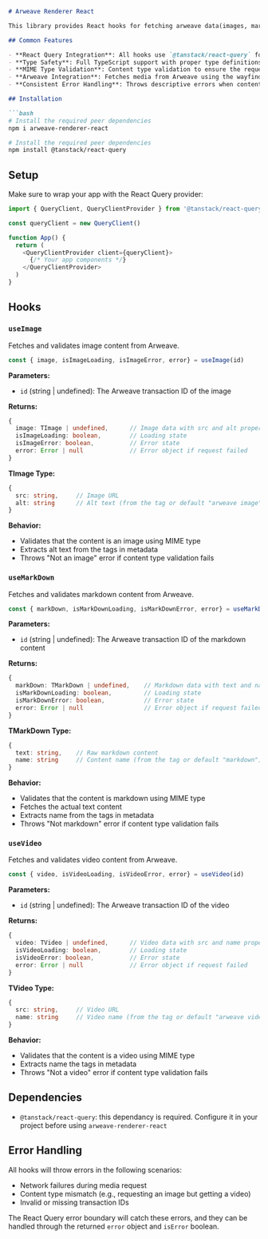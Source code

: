 ```markdown
# Arweave Renderer React

This library provides React hooks for fetching arweave data(images, markdown, and videos) using React Query. All hooks follow a similar pattern and integrate with Arweave through the wayfinder library.

## Common Features

- **React Query Integration**: All hooks use `@tanstack/react-query` for caching, background updates, and error handling
- **Type Safety**: Full TypeScript support with proper type definitions
- **MIME Type Validation**: Content type validation to ensure the requested media matches the expected format
- **Arweave Integration**: Fetches media from Arweave using the wayfinder library
- **Consistent Error Handling**: Throws descriptive errors when content type doesn't match expectations 

## Installation

```bash
# Install the required peer dependencies
npm i arweave-renderer-react
``` 


```bash
# Install the required peer dependencies
npm install @tanstack/react-query
``` 

## Setup

Make sure to wrap your app with the React Query provider:

```typescript
import { QueryClient, QueryClientProvider } from '@tanstack/react-query'

const queryClient = new QueryClient()

function App() {
  return (
    <QueryClientProvider client={queryClient}>
      {/* Your app components */}
    </QueryClientProvider>
  )
}
```


## Hooks

### `useImage`

Fetches and validates image content from Arweave.

```typescript
const { image, isImageLoading, isImageError, error} = useImage(id)
```

**Parameters:**
- `id` (string | undefined): The Arweave transaction ID of the image

**Returns:**
```typescript
{
  image: TImage | undefined,      // Image data with src and alt properties
  isImageLoading: boolean,        // Loading state
  isImageError: boolean,          // Error state
  error: Error | null             // Error object if request failed
}
```

**TImage Type:**
```typescript
{
  src: string,     // Image URL
  alt: string      // Alt text (from the tag or default "arweave image")
}
```

**Behavior:**
- Validates that the content is an image using MIME type
- Extracts alt text from the tags in metadata
- Throws "Not an image" error if content type validation fails

### `useMarkDown`

Fetches and validates markdown content from Arweave.

```typescript
const { markDown, isMarkDownLoading, isMarkDownError, error} = useMarkDown(id)
```

**Parameters:**
- `id` (string | undefined): The Arweave transaction ID of the markdown content

**Returns:**
```typescript
{
  markDown: TMarkDown | undefined,    // Markdown data with text and name properties
  isMarkDownLoading: boolean,         // Loading state
  isMarkDownError: boolean,           // Error state
  error: Error | null                 // Error object if request failed
}
```

**TMarkDown Type:**
```typescript
{
  text: string,    // Raw markdown content
  name: string     // Content name (from the tag or default "markdown")
}
```

**Behavior:**
- Validates that the content is markdown using MIME type
- Fetches the actual text content
- Extracts name from the tags in metadata
- Throws "Not markdown" error if content type validation fails

### `useVideo`

Fetches and validates video content from Arweave.

```typescript
const { video, isVideoLoading, isVideoError, error} = useVideo(id)
```

**Parameters:**
- `id` (string | undefined): The Arweave transaction ID of the video

**Returns:**
```typescript
{
  video: TVideo | undefined,      // Video data with src and name properties
  isVideoLoading: boolean,        // Loading state
  isVideoError: boolean,          // Error state
  error: Error | null             // Error object if request failed
}
```

**TVideo Type:**
```typescript
{
  src: string,     // Video URL
  name: string     // Video name (from the tag or default "arweave video")
}
```

**Behavior:**
- Validates that the content is a video using MIME type
- Extracts name the tags in metadata
- Throws "Not a video" error if content type validation fails

## Dependencies

- `@tanstack/react-query`: this dependancy is required. Configure it in your project before using `arweave-renderer-react`


## Error Handling

All hooks will throw errors in the following scenarios:
- Network failures during media request
- Content type mismatch (e.g., requesting an image but getting a video)
- Invalid or missing transaction IDs

The React Query error boundary will catch these errors, and they can be handled through the returned `error` object and `isError` boolean.
```